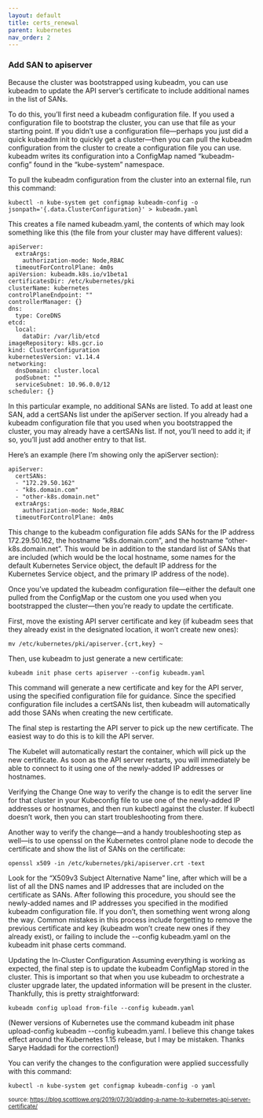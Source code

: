 ```yaml
---
layout: default
title: certs_renewal
parent: kubernetes
nav_order: 2
---
```


### Add SAN to apiserver
Because the cluster was bootstrapped using kubeadm, you can use kubeadm to update the API server’s certificate to include additional names in the list of SANs.

To do this, you’ll first need a kubeadm configuration file. If you used a configuration file to bootstrap the cluster, you can use that file as your starting point. If you didn’t use a configuration file—perhaps you just did a quick kubeadm init to quickly get a cluster—then you can pull the kubeadm configuration from the cluster to create a configuration file you can use. kubeadm writes its configuration into a ConfigMap named “kubeadm-config” found in the “kube-system” namespace.

To pull the kubeadm configuration from the cluster into an external file, run this command:

```
kubectl -n kube-system get configmap kubeadm-config -o jsonpath='{.data.ClusterConfiguration}' > kubeadm.yaml
```
This creates a file named kubeadm.yaml, the contents of which may look something like this (the file from your cluster may have different values):
```
apiServer:
  extraArgs:
    authorization-mode: Node,RBAC
  timeoutForControlPlane: 4m0s
apiVersion: kubeadm.k8s.io/v1beta1
certificatesDir: /etc/kubernetes/pki
clusterName: kubernetes
controlPlaneEndpoint: ""
controllerManager: {}
dns:
  type: CoreDNS
etcd:
  local:
    dataDir: /var/lib/etcd
imageRepository: k8s.gcr.io
kind: ClusterConfiguration
kubernetesVersion: v1.14.4
networking:
  dnsDomain: cluster.local
  podSubnet: ""
  serviceSubnet: 10.96.0.0/12
scheduler: {}
```
In this particular example, no additional SANs are listed. To add at least one SAN, add a certSANs list under the apiServer section. If you already had a kubeadm configuration file that you used when you bootstrapped the cluster, you may already have a certSANs list. If not, you’ll need to add it; if so, you’ll just add another entry to that list.

Here’s an example (here I’m showing only the apiServer section):
```
apiServer:
  certSANs:
  - "172.29.50.162"
  - "k8s.domain.com"
  - "other-k8s.domain.net"
  extraArgs:
    authorization-mode: Node,RBAC
  timeoutForControlPlane: 4m0s
```
This change to the kubeadm configuration file adds SANs for the IP address 172.29.50.162, the hostname “k8s.domain.com”, and the hostname “other-k8s.domain.net”. This would be in addition to the standard list of SANs that are included (which would be the local hostname, some names for the default Kubernetes Service object, the default IP address for the Kubernetes Service object, and the primary IP address of the node).

Once you’ve updated the kubeadm configuration file—either the default one pulled from the ConfigMap or the custom one you used when you bootstrapped the cluster—then you’re ready to update the certificate.

First, move the existing API server certificate and key (if kubeadm sees that they already exist in the designated location, it won’t create new ones):
```
mv /etc/kubernetes/pki/apiserver.{crt,key} ~
```
Then, use kubeadm to just generate a new certificate:
```
kubeadm init phase certs apiserver --config kubeadm.yaml
```
This command will generate a new certificate and key for the API server, using the specified configuration file for guidance. Since the specified configuration file includes a certSANs list, then kubeadm will automatically add those SANs when creating the new certificate.

The final step is restarting the API server to pick up the new certificate. The easiest way to do this is to kill the API server.

The Kubelet will automatically restart the container, which will pick up the new certificate. As soon as the API server restarts, you will immediately be able to connect to it using one of the newly-added IP addresses or hostnames.

Verifying the Change
One way to verify the change is to edit the server line for that cluster in your Kubeconfig file to use one of the newly-added IP addresses or hostnames, and then run kubectl against the cluster. If kubectl doesn’t work, then you can start troubleshooting from there.

Another way to verify the change—and a handy troubleshooting step as well—is to use openssl on the Kubernetes control plane node to decode the certificate and show the list of SANs on the certificate:

```
openssl x509 -in /etc/kubernetes/pki/apiserver.crt -text
```
Look for the “X509v3 Subject Alternative Name” line, after which will be a list of all the DNS names and IP addresses that are included on the certificate as SANs. After following this procedure, you should see the newly-added names and IP addresses you specified in the modified kubeadm configuration file. If you don’t, then something went wrong along the way. Common mistakes in this process include forgetting to remove the previous certificate and key (kubeadm won’t create new ones if they already exist), or failing to include the --config kubeadm.yaml on the kubeadm init phase certs command.

Updating the In-Cluster Configuration
Assuming everything is working as expected, the final step is to update the kubeadm ConfigMap stored in the cluster. This is important so that when you use kubeadm to orchestrate a cluster upgrade later, the updated information will be present in the cluster. Thankfully, this is pretty straightforward:
```
kubeadm config upload from-file --config kubeadm.yaml
```
(Newer versions of Kubernetes use the command kubeadm init phase upload-config kubeadm --config kubeadm.yaml. I believe this change takes effect around the Kubernetes 1.15 release, but I may be mistaken. Thanks Sarye Haddadi for the correction!)

You can verify the changes to the configuration were applied successfully with this command:

```
kubectl -n kube-system get configmap kubeadm-config -o yaml
```

<sub>source: https://blog.scottlowe.org/2019/07/30/adding-a-name-to-kubernetes-api-server-certificate/</sub>
